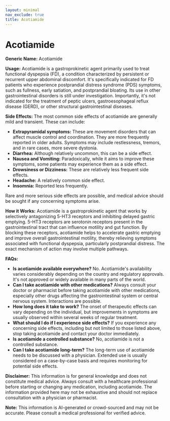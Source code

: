 ```yaml
---
layout: minimal
nav_exclude: true
title: Acotiamide
---
```


# Acotiamide

**Generic Name:** Acotiamide

**Usage:** Acotiamide is a gastroprokinetic agent primarily used to treat functional dyspepsia (FD), a condition characterized by persistent or recurrent upper abdominal discomfort.  It's specifically indicated for FD patients who experience postprandial distress syndrome (PDS) symptoms, such as fullness, early satiation, and postprandial bloating.  Its use in other gastrointestinal disorders is still under investigation.  Importantly, it's not indicated for the treatment of peptic ulcers, gastroesophageal reflux disease (GERD), or other structural gastrointestinal diseases.

**Side Effects:**  The most common side effects of acotiamide are generally mild and transient.  These can include:

* **Extrapyramidal symptoms:** These are movement disorders that can affect muscle control and coordination. They are more frequently reported in older adults.  Symptoms may include restlessness, tremors, and in rare cases, more severe dystonia.
* **Diarrhea:** Although relatively uncommon, this can be a side effect.
* **Nausea and Vomiting:**  Paradoxically, while it aims to improve these symptoms, some patients may experience them as a side effect.
* **Drowsiness or Dizziness:**  These are relatively less frequent side effects.
* **Headache:** A relatively common side effect.
* **Insomnia:**  Reported less frequently.

Rare and more serious side effects are possible, and medical advice should be sought if any concerning symptoms arise.


**How it Works:** Acotiamide is a gastroprokinetic agent that works by selectively antagonizing 5-HT3 receptors and inhibiting delayed gastric emptying. 5-HT3 receptors are serotonin receptors present in the gastrointestinal tract that can influence motility and gut function. By blocking these receptors, acotiamide helps to accelerate gastric emptying and improve overall gastrointestinal motility, thereby relieving symptoms associated with functional dyspepsia, particularly postprandial distress.  The exact mechanism of action may involve multiple pathways.

**FAQs:**

* **Is acotiamide available everywhere?** No.  Acotiamide's availability varies considerably depending on the country and regulatory approvals.  It's not approved or widely available in many parts of the world.
* **Can I take acotiamide with other medications?**  Always consult your doctor or pharmacist before taking acotiamide with other medications, especially other drugs affecting the gastrointestinal system or central nervous system.  Interactions are possible.
* **How long does it take to work?** The onset of therapeutic effects can vary depending on the individual, but improvements in symptoms are usually observed within several weeks of regular treatment.
* **What should I do if I experience side effects?**  If you experience any concerning side effects, including but not limited to those listed above, stop taking acotiamide and contact your doctor immediately.
* **Is acotiamide a controlled substance?** No, acotiamide is not a controlled substance.
* **Can I take acotiamide long-term?** The long-term use of acotiamide needs to be discussed with a physician.  Extended use is usually considered on a case-by-case basis and requires monitoring for potential side effects.


**Disclaimer:** This information is for general knowledge and does not constitute medical advice. Always consult with a healthcare professional before starting or changing any medication, including acotiamide.  The information provided here may not be exhaustive and should not replace consultation with a physician or pharmacist.


**Note:** This information is AI-generated or crowd-sourced and may not be accurate. Please consult a medical professional for verified advice.